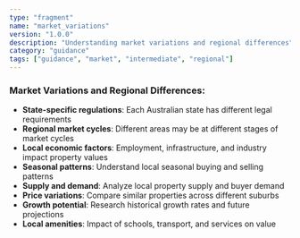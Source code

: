 ```yaml
---
type: "fragment"
name: "market_variations"
version: "1.0.0"
description: "Understanding market variations and regional differences"
category: "guidance"
tags: ["guidance", "market", "intermediate", "regional"]
---
```


### Market Variations and Regional Differences:
- **State-specific regulations**: Each Australian state has different legal requirements
- **Regional market cycles**: Different areas may be at different stages of market cycles
- **Local economic factors**: Employment, infrastructure, and industry impact property values
- **Seasonal patterns**: Understand local seasonal buying and selling patterns
- **Supply and demand**: Analyze local property supply and buyer demand
- **Price variations**: Compare similar properties across different suburbs
- **Growth potential**: Research historical growth rates and future projections
- **Local amenities**: Impact of schools, transport, and services on value
